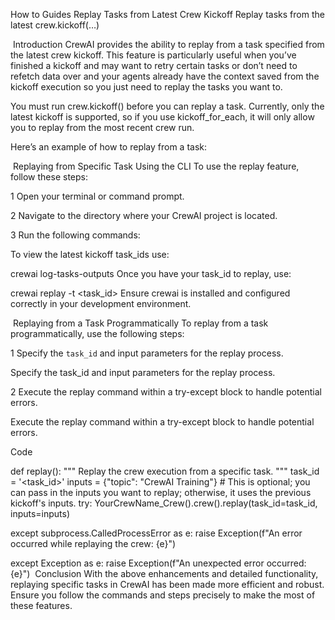How to Guides
Replay Tasks from Latest Crew Kickoff
Replay tasks from the latest crew.kickoff(…)

​
Introduction
CrewAI provides the ability to replay from a task specified from the latest crew kickoff. This feature is particularly useful when you’ve finished a kickoff and may want to retry certain tasks or don’t need to refetch data over and your agents already have the context saved from the kickoff execution so you just need to replay the tasks you want to.

You must run crew.kickoff() before you can replay a task. Currently, only the latest kickoff is supported, so if you use kickoff_for_each, it will only allow you to replay from the most recent crew run.

Here’s an example of how to replay from a task:

​
Replaying from Specific Task Using the CLI
To use the replay feature, follow these steps:

1
Open your terminal or command prompt.

2
Navigate to the directory where your CrewAI project is located.

3
Run the following commands:

To view the latest kickoff task_ids use:


crewai log-tasks-outputs
Once you have your task_id to replay, use:


crewai replay -t <task_id>
Ensure crewai is installed and configured correctly in your development environment.

​
Replaying from a Task Programmatically
To replay from a task programmatically, use the following steps:

1
Specify the `task_id` and input parameters for the replay process.

Specify the task_id and input parameters for the replay process.

2
Execute the replay command within a try-except block to handle potential errors.

Execute the replay command within a try-except block to handle potential errors.


Code

  def replay():
  """
  Replay the crew execution from a specific task.
  """
  task_id = '<task_id>'
  inputs = {"topic": "CrewAI Training"}  # This is optional; you can pass in the inputs you want to replay; otherwise, it uses the previous kickoff's inputs.
  try:
      YourCrewName_Crew().crew().replay(task_id=task_id, inputs=inputs)

  except subprocess.CalledProcessError as e:
      raise Exception(f"An error occurred while replaying the crew: {e}")

  except Exception as e:
      raise Exception(f"An unexpected error occurred: {e}")
​
Conclusion
With the above enhancements and detailed functionality, replaying specific tasks in CrewAI has been made more efficient and robust. Ensure you follow the commands and steps precisely to make the most of these features.
